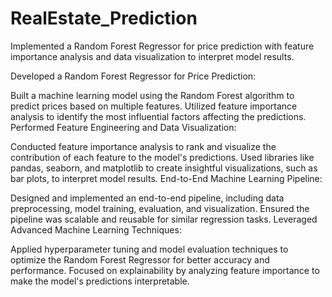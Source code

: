 # RealEstate_Prediction
Implemented a Random Forest Regressor for price prediction with feature importance analysis and data visualization to interpret model results.

Developed a Random Forest Regressor for Price Prediction:

Built a machine learning model using the Random Forest algorithm to predict prices based on multiple features.
Utilized feature importance analysis to identify the most influential factors affecting the predictions.
Performed Feature Engineering and Data Visualization:

Conducted feature importance analysis to rank and visualize the contribution of each feature to the model's predictions.
Used libraries like pandas, seaborn, and matplotlib to create insightful visualizations, such as bar plots, to interpret model results.
End-to-End Machine Learning Pipeline:

Designed and implemented an end-to-end pipeline, including data preprocessing, model training, evaluation, and visualization.
Ensured the pipeline was scalable and reusable for similar regression tasks.
Leveraged Advanced Machine Learning Techniques:

Applied hyperparameter tuning and model evaluation techniques to optimize the Random Forest Regressor for better accuracy and performance.
Focused on explainability by analyzing feature importance to make the model's predictions interpretable.

